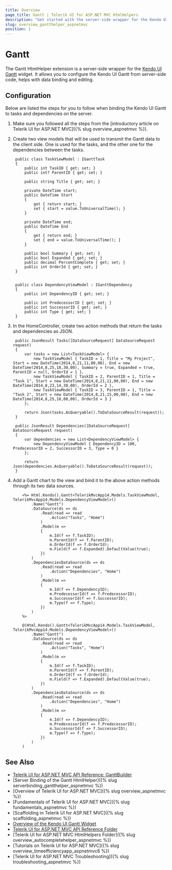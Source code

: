 ```yaml
---
title: Overview
page_title: Gantt | Telerik UI for ASP.NET MVC HtmlHelpers
description: "Get started with the server-side wrapper for the Kendo UI Gantt widget for ASP.NET MVC."
slug: overview_gantthelper_aspnetmvc
position: 1
---
```


# Gantt

The Gantt HtmlHelper extension is a server-side wrapper for the [Kendo UI Gantt](http://docs.telerik.com/kendo-ui/api/web/gantt) widget. It allows you to configure the Kendo UI Gantt from server-side code, helps with data binding and editing.

## Configuration

Below are listed the steps for you to follow when binding the Kendo UI Gantt to tasks and dependencies on the server.

1. Make sure you followed all the steps from the [introductory article on Telerik UI for ASP.NET MVC]({% slug overview_aspnetmvc %}).
1. Create two view models that will be used to transmit the Gantt data to the client side. One is used for the tasks, and the other one for the dependencies between the tasks.

        public class TaskViewModel : IGanttTask
        {
            public int TaskID { get; set; }
            public int? ParentID { get; set; }

            public string Title { get; set; }

            private DateTime start;
            public DateTime Start
            {
                get { return start; }
                set { start = value.ToUniversalTime(); }
            }

            private DateTime end;
            public DateTime End
            {
                get { return end; }
                set { end = value.ToUniversalTime(); }
            }

            public bool Summary { get; set; }
            public bool Expanded { get; set; }
            public decimal PercentComplete { get; set; }
            public int OrderId { get; set; }
        }


        public class DependencyViewModel : IGanttDependency
        {
            public int DependencyID { get; set; }

            public int PredecessorID { get; set; }
            public int SuccessorID { get; set; }
            public int Type { get; set; }
        }

1. In the HomeController, create two action methods that return the tasks and dependencies as JSON.

        public JsonResult Tasks([DataSourceRequest] DataSourceRequest request)
        {
            var tasks = new List<TaskViewModel> {
                new TaskViewModel { TaskID = 1, Title = "My Project", Start = new DateTime(2014,8,21,11,00,00), End = new DateTime(2014,8,25,18,30,00), Summary = true, Expanded = true, ParentID = null, OrderId = 1 },
                new TaskViewModel { TaskID = 2, ParentID = 1, Title = "Task 1", Start = new DateTime(2014,8,21,11,00,00), End = new DateTime(2014,8,23,14,30,00), OrderId = 2 },
                new TaskViewModel { TaskID = 3, ParentID = 1, Title = "Task 2", Start = new DateTime(2014,8,21,15,00,00), End = new DateTime(2014,8,25,18,00,00), OrderId = 3 }
            };

            return Json(tasks.AsQueryable().ToDataSourceResult(request));
        }

        public JsonResult Dependencies([DataSourceRequest] DataSourceRequest request)
        {
            var dependencies = new List<DependencyViewModel> {
                new DependencyViewModel { DependencyID = 100, PredecessorID = 2, SuccessorID = 3, Type = 0 }
            };

            return Json(dependencies.AsQueryable().ToDataSourceResult(request));
        }

1. Add a Gantt chart to the view and bind it to the above action methods through its two data sources.

    ```ASPX
        <%= Html.Kendo().Gantt<TelerikMvcApp14.Models.TaskViewModel, TelerikMvcApp14.Models.DependencyViewModel>()
            .Name("Gantt")
            .DataSource(ds => ds
                .Read(read => read
                    .Action("Tasks", "Home")
                )
                .Model(m =>
                {
                    m.Id(f => f.TaskID);
                    m.ParentId(f => f.ParentID);
                    m.OrderId(f => f.OrderId);
                    m.Field(f => f.Expanded).DefaultValue(true);
                })
            )
            .DependenciesDataSource(ds => ds
                .Read(read => read
                    .Action("Dependencies", "Home")
                )
                .Model(m =>
                {
                    m.Id(f => f.DependencyID);
                    m.PredecessorId(f => f.PredecessorID);
                    m.SuccessorId(f => f.SuccessorID);
                    m.Type(f => f.Type);
                })
            )
        %>
    ```
    ```Razor
        @(Html.Kendo().Gantt<TelerikMvcApp14.Models.TaskViewModel, TelerikMvcApp14.Models.DependencyViewModel>()
            .Name("Gantt")
            .DataSource(ds => ds
                .Read(read => read
                    .Action("Tasks", "Home")
                )
                .Model(m =>
                {
                    m.Id(f => f.TaskID);
                    m.ParentId(f => f.ParentID);
                    m.OrderId(f => f.OrderId);
                    m.Field(f => f.Expanded).DefaultValue(true);
                })
            )
            .DependenciesDataSource(ds => ds
                .Read(read => read
                    .Action("Dependencies", "Home")
                )
                .Model(m =>
                {
                    m.Id(f => f.DependencyID);
                    m.PredecessorId(f => f.PredecessorID);
                    m.SuccessorId(f => f.SuccessorID);
                    m.Type(f => f.Type);
                })
            )
        )
    ```

## See Also

* [Telerik UI for ASP.NET MVC API Reference: GanttBuilder](http://docs.telerik.com/aspnet-mvc/api/Kendo.Mvc.UI.Fluent/GanttBuilder)
* [Server Binding of the Gantt HtmlHelper]({% slug serverbinding_gantthelper_aspnetmvc %})
* [Overview of Telerik UI for ASP.NET MVC]({% slug overview_aspnetmvc %})
* [Fundamentals of Telerik UI for ASP.NET MVC]({% slug fundamentals_aspnetmvc %})
* [Scaffolding in Telerik UI for ASP.NET MVC]({% slug scaffolding_aspnetmvc %})
* [Overview of the Kendo UI Gantt Widget](http://docs.telerik.com/kendo-ui/controls/scheduling/gantt/overview)
* [Telerik UI for ASP.NET MVC API Reference Folder](http://docs.telerik.com/aspnet-mvc/api/Kendo.Mvc/AggregateFunction)
* [Telerik UI for ASP.NET MVC HtmlHelpers Folder]({% slug overview_autocompletehelper_aspnetmvc %})
* [Tutorials on Telerik UI for ASP.NET MVC]({% slug overview_timeefficiencyapp_aspnetmvc6 %})
* [Telerik UI for ASP.NET MVC Troubleshooting]({% slug troubleshooting_aspnetmvc %})
